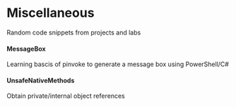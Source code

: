 # Miscellaneous
Random code snippets from projects and labs

#### MessageBox 
Learning bascis of pinvoke to generate a message box using PowerShell/C#

#### UnsafeNativeMethods
Obtain private/internal object references 
